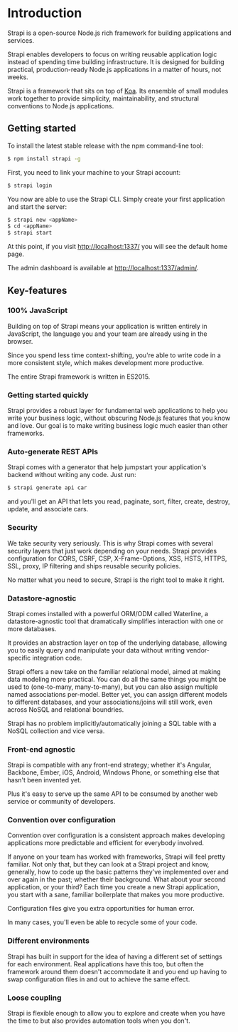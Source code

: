 # Introduction

Strapi is a open-source Node.js rich framework for building applications and services.

Strapi enables developers to focus on writing reusable application logic instead of spending time
building infrastructure. It is designed for building practical, production-ready Node.js applications
in a matter of hours, not weeks.

Strapi is a framework that sits on top of [Koa](http://koajs.com/). Its ensemble of small modules work
together to provide simplicity, maintainability, and structural conventions to Node.js applications.

## Getting started

To install the latest stable release with the npm command-line tool:

```bash
$ npm install strapi -g
```

First, you need to link your machine to your Strapi account:

```bash
$ strapi login
```

You now are able to use the Strapi CLI. Simply create your first application and start the server:

```bash
$ strapi new <appName>
$ cd <appName>
$ strapi start
```

At this point, if you visit [http://localhost:1337/](http://localhost:1337/) you will see the default home page.

The admin dashboard is available at [http://localhost:1337/admin/](http://localhost:1337/admin/).

## Key-features

### 100% JavaScript

Building on top of Strapi means your application is written entirely in JavaScript,
the language you and your team are already using in the browser.

Since you spend less time context-shifting, you're able to write code in a more consistent style,
which makes development more productive.

The entire Strapi framework is written in ES2015.

### Getting started quickly

Strapi provides a robust layer for fundamental web applications to help you write your business
logic, without obscuring Node.js features that you know and love. Our goal is to make writing
business logic much easier than other frameworks.

### Auto-generate REST APIs

Strapi comes with a generator that help jumpstart your application's backend without writing any code. Just run:

```bash
$ strapi generate api car
```
and you'll get an API that lets you read, paginate, sort, filter, create, destroy, update,
and associate cars.

### Security

We take security very seriously. This is why Strapi comes with several security layers that just work
depending on your needs. Strapi provides configuration for CORS, CSRF, CSP, X-Frame-Options, XSS, HSTS,
HTTPS, SSL, proxy, IP filtering and ships reusable security policies.

No matter what you need to secure, Strapi is the right tool to make it right.

### Datastore-agnostic

Strapi comes installed with a powerful ORM/ODM called Waterline, a datastore-agnostic tool that
dramatically simplifies interaction with one or more databases.

It provides an abstraction layer on top of the underlying database, allowing you to easily query
and manipulate your data without writing vendor-specific integration code.

Strapi offers a new take on the familiar relational model, aimed at making data modeling more practical.
You can do all the same things you might be used to (one-to-many, many-to-many), but you can also assign
multiple named associations per-model. Better yet, you can assign different models to different databases,
and your associations/joins will still work, even across NoSQL and relational boundries.

Strapi has no problem implicitly/automatically joining a SQL table with a NoSQL collection and vice versa.

### Front-end agnostic

Strapi is compatible with any front-end strategy; whether it's Angular, Backbone, Ember,
iOS, Android, Windows Phone, or something else that hasn't been invented yet.

Plus it's easy to serve up the same API to be consumed by another web service or community of developers.

### Convention over configuration

Convention over configuration is a consistent approach makes developing applications more
predictable and efficient for everybody involved.

If anyone on your team has worked with frameworks, Strapi will feel pretty familiar.
Not only that, but they can look at a Strapi project and know, generally, how to code up the basic
patterns they've implemented over and over again in the past; whether their background.
What about your second application, or your third? Each time you create a new Strapi application,
you start with a sane, familiar boilerplate that makes you more productive.

Configuration files give you extra opportunities for human error.

In many cases, you'll even be able to recycle some of your code.

### Different environments

Strapi has built in support for the idea of having a different set of settings for each environment.
Real applications have this too, but often the framework around them doesn't accommodate it and
you end up having to swap configuration files in and out to achieve the same effect.

### Loose coupling

Strapi is flexible enough to allow you to explore and create when you have the time to but also
provides automation tools when you don't.
